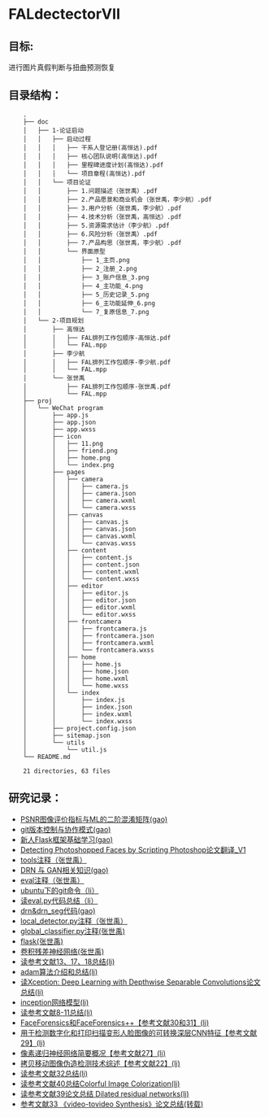 # FALdectectorVII

## 目标:

进行图片真假判断与扭曲预测恢复

## 目录结构：<br>
        .
        ├── doc
        │   ├── 1-论证启动
        │   │   ├── 启动过程
        │   │   │   ├── 干系人登记册(高恒达).pdf
        │   │   │   ├── 核心团队说明(高恒达).pdf
        │   │   │   ├── 里程碑进度计划(高恒达).pdf
        │   │   │   └── 项目章程(高恒达).pdf
        │   │   └── 项目论证
        │   │       ├── 1.问题描述（张世禹）.pdf
        │   │       ├── 2.产品愿景和商业机会（张世禹，李少航）.pdf
        │   │       ├── 3.用户分析（张世禹，李少航）.pdf
        │   │       ├── 4.技术分析（张世禹，高恒达）.pdf
        │   │       ├── 5.资源需求估计（李少航）.pdf
        │   │       ├── 6.风险分析（张世禹）.pdf
        │   │       ├── 7.产品构思（张世禹，李少航）.pdf
        │   │       └── 界面原型
        │   │           ├── 1_主页.png
        │   │           ├── 2_注册_2.png
        │   │           ├── 3_账户信息_3.png
        │   │           ├── 4_主功能_4.png
        │   │           ├── 5_历史记录_5.png
        │   │           ├── 6_主功能延伸_6.png
        │   │           └── 7_复原信息_7.png
        │   └── 2-项目规划
        │       ├── 高恒达
        │       │   ├── FAL排列工作包顺序-高恒达.pdf
        │       │   └── FAL.mpp
        │       ├── 李少航
        │       │   ├── FAL排列工作包顺序-李少航.pdf
        │       │   └── FAL.mpp
        │       └── 张世禹
        │           ├── FAL排列工作包顺序-张世禹.pdf
        │           └── FAL.mpp
        ├── proj
        │   └── WeChat program
        │       ├── app.js
        │       ├── app.json
        │       ├── app.wxss
        │       ├── icon
        │       │   ├── 11.png
        │       │   ├── friend.png
        │       │   ├── home.png
        │       │   └── index.png
        │       ├── pages
        │       │   ├── camera
        │       │   │   ├── camera.js
        │       │   │   ├── camera.json
        │       │   │   ├── camera.wxml
        │       │   │   └── camera.wxss
        │       │   ├── canvas
        │       │   │   ├── canvas.js
        │       │   │   ├── canvas.json
        │       │   │   ├── canvas.wxml
        │       │   │   └── canvas.wxss
        │       │   ├── content
        │       │   │   ├── content.js
        │       │   │   ├── content.json
        │       │   │   ├── content.wxml
        │       │   │   └── content.wxss
        │       │   ├── editor
        │       │   │   ├── editor.js
        │       │   │   ├── editor.json
        │       │   │   ├── editor.wxml
        │       │   │   └── editor.wxss
        │       │   ├── frontcamera
        │       │   │   ├── frontcamera.js
        │       │   │   ├── frontcamera.json
        │       │   │   ├── frontcamera.wxml
        │       │   │   └── frontcamera.wxss
        │       │   ├── home
        │       │   │   ├── home.js
        │       │   │   ├── home.json
        │       │   │   ├── home.wxml
        │       │   │   └── home.wxss
        │       │   └── index
        │       │       ├── index.js
        │       │       ├── index.json
        │       │       ├── index.wxml
        │       │       └── index.wxss
        │       ├── project.config.json
        │       ├── sitemap.json
        │       └── utils
        │           └── util.js
        └── README.md

        21 directories, 63 files

## 研究记录：

+ [PSNR图像评价指标与ML的二阶混淆矩阵(gao)](https://blog.csdn.net/m0_43414114/article/details/110350577)
+ [git版本控制与协作模式(gao)](https://blog.csdn.net/m0_43414114/article/details/109721686)
+ [新人Flask框架基础学习(gao)](https://blog.csdn.net/m0_43414114/article/details/110348431)
+ [Detecting Photoshopped Faces by Scripting Photoshop论文翻译_V1](https://blog.csdn.net/m0_43414114/article/details/109777265)
+ [tools注释（张世禹）](https://blog.csdn.net/therain123/article/details/110003262)
+ [DRN 与 GAN相关知识(gao)](https://blog.csdn.net/m0_43414114/article/details/109952842)
+ [eval注释（张世禹）](https://blog.csdn.net/therain123/article/details/109957073)
+ [ubuntu下的git命令（li）](https://blog.csdn.net/Only_Big/article/details/109956624)
+ [读eval.py代码总结（li）](https://blog.csdn.net/Only_Big/article/details/109800580)
+ [drn&drn_seg代码(gao)](https://blog.csdn.net/m0_43414114/article/details/109984401)
+ [local_detector.py注释（张世禹）](https://blog.csdn.net/therain123/article/details/110122039)
+ [global_classifier.py注释(张世禹)](https://blog.csdn.net/therain123/article/details/110122136)
+ [flask(张世禹)](https://blog.csdn.net/therain123/article/details/110350764)
+ [卷积残差神经网络(张世禹)](https://blog.csdn.net/therain123/article/details/109957176)
+ [读参考文献13、17、18总结(li)](https://blog.csdn.net/Only_Big/article/details/110663043)
+ [adam算法介绍和总结(li)](https://blog.csdn.net/Only_Big/article/details/110660813)
+ [读Xception: Deep Learning with Depthwise Separable Convolutions论文总结(li)](https://blog.csdn.net/Only_Big/article/details/110657600)
+ [inception网络模型(li)](https://blog.csdn.net/Only_Big/article/details/110656131)
+ [读参考文献8-11总结(li)](https://blog.csdn.net/Only_Big/article/details/110654994)
+ [FaceForensics和FaceForensics++【参考文献30和31】(li)](https://blog.csdn.net/Only_Big/article/details/110823971)
+ [用于检测数字化和打印扫描变形人脸图像的可转换深层CNN特征【参考文献29】(li)](https://blog.csdn.net/Only_Big/article/details/110823677)
+ [像素递归神经网络简要概况【参考文献27】(li)](https://blog.csdn.net/Only_Big/article/details/110823601)
+ [拷贝移动图像伪造检测技术综述【参考文献22】(li)](https://blog.csdn.net/Only_Big/article/details/110823459)
+ [读参考文献32总结(li)](https://blog.csdn.net/Only_Big/article/details/110823365)
+ [读参考文献40总结Colorful Image Colorization(li)](https://blog.csdn.net/Only_Big/article/details/110823322)
+ [读参考文献39论文总结 Dilated residual networks(li)](https://blog.csdn.net/Only_Big/article/details/110823241)
+ [参考文献33 《video-tovideo Synthesis》论文总结(转载)](https://blog.csdn.net/Only_Big/article/details/110821038)




